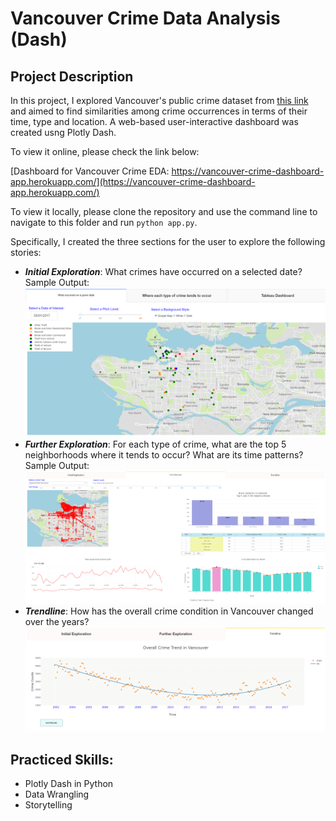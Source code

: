 # Vancouver Crime Data Analysis (Dash)

## Project Description
In this project, I explored Vancouver's public crime dataset from [this link](https://data.vancouver.ca/datacatalogue/crime-data.htm) and aimed to find similarities among crime occurrences in terms of their time, type and location. A web-based user-interactive dashboard was created usng Plotly Dash.

To view it online, please check the link below:  

[Dashboard for Vancouver Crime EDA: https://vancouver-crime-dashboard-app.herokuapp.com/](https://vancouver-crime-dashboard-app.herokuapp.com/)

To view it locally, please clone the repository and use the command line to navigate to this folder and run `python app.py`.

Specifically, I created the three sections for the user to explore the following stories:
- **_Initial Exploration_**: What crimes have occurred on a selected date?  
  Sample Output:  
  ![Initial Exploration](https://github.com/qyzqyz1/Data-Science-Portfolio/blob/master/Python%20Projects/Python%20-%20Data%20Analysis%20and%20Visualization/Vancouver%20Crime%20Analysis%20(Dash)/Sample%20Screenshot/Initial_Exploration_1.PNG)  
- **_Further Exploration_**: For each type of crime, what are the top 5 neighborhoods where it tends to occur? What are its time patterns?   
  Sample Output:
  ![Further Exploration](https://github.com/qyzqyz1/Data-Science-Portfolio/blob/master/Python%20Projects/Python%20-%20Data%20Analysis%20and%20Visualization/Vancouver%20Crime%20Analysis%20(Dash)/Sample%20Screenshot/Further_Exploration_2.png)  
- **_Trendline_**: How has the overall crime condition in Vancouver changed over the years?  
  ![Trendline](https://github.com/qyzqyz1/Data-Science-Portfolio/blob/master/Python%20Projects/Python%20-%20Data%20Analysis%20and%20Visualization/Vancouver%20Crime%20Analysis%20(Dash)/Sample%20Screenshot/Treadline.png)  

## Practiced Skills:
  - Plotly Dash in Python
  - Data Wrangling
  - Storytelling
  
